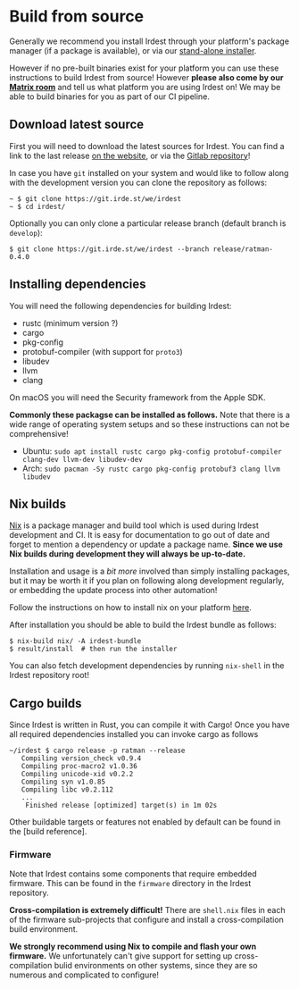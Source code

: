 # Build from source

Generally we recommend you install Irdest through your platform's
package manager (if a package is available), or via our [stand-alone
installer][website-installer].

However if no pre-built binaries exist for your platform you can use
these instructions to build Irdest from source!  However **please also
come by our [Matrix room]()** and tell us what platform you are using
Irdest on!  We may be able to build binaries for you as part of our CI
pipeline.

## Download latest source

First you will need to download the latest sources for Irdest.  You
can find a link to the last release [on the website][website-sources],
or via the [Gitlab repository][repo-sources]!

In case you have `git` installed on your system and would like to
follow along with the development version you can clone the repository
as follows:

```console
~ $ git clone https://git.irde.st/we/irdest
~ $ cd irdest/
```

Optionally you can only clone a particular release branch (default
branch is `develop`):

```console
$ git clone https://git.irde.st/we/irdest --branch release/ratman-0.4.0
```

## Installing dependencies

You will need the following dependencies for building Irdest:

  - rustc (minimum version ?)
  - cargo
  - pkg-config
  - protobuf-compiler (with support for `proto3`)
  - libudev
  - llvm
  - clang
  
On macOS you will need the Security framework from the Apple SDK.

**Commonly these packagse can be installed as follows.**  Note that
there is a wide range of operating system setups and so these
instructions can not be comprehensive!

* Ubuntu: `sudo apt install rustc cargo pkg-config protobuf-compiler clang-dev llvm-dev libudev-dev`
* Arch: `sudo pacman -Sy rustc cargo pkg-config protobuf3 clang llvm libudev`


## Nix builds

[Nix](https://nixos.org) is a package manager and build tool which is
used during Irdest development and CI.  It is easy for documentation
to go out of date and forget to mention a dependency or update a
package name.  **Since we use Nix builds during development they will
always be up-to-date.**

Installation and usage is a _bit more_ involved than simply installing
packages, but it may be worth it if you plan on following along
development regularly, or embedding the update process into other
automation!

Follow the instructions on how to install nix on your platform
[here][nix-instructions].

After installation you should be able to build the Irdest bundle as
follows:

```console
$ nix-build nix/ -A irdest-bundle
$ result/install  # then run the installer
```

You can also fetch development dependencies by running `nix-shell` in
the Irdest repository root!

## Cargo builds

Since Irdest is written in Rust, you can compile it with Cargo!  Once
you have all required dependencies installed you can invoke cargo as
follows

```console
~/irdest $ cargo release -p ratman --release
   Compiling version_check v0.9.4
   Compiling proc-macro2 v1.0.36
   Compiling unicode-xid v0.2.2
   Compiling syn v1.0.85
   Compiling libc v0.2.112
   ...
    Finished release [optimized] target(s) in 1m 02s
```

Other buildable targets or features not enabled by default can be
found in the [build reference].

### Firmware

Note that Irdest contains some components that require embedded
firmware.  This can be found in the `firmware` directory in the Irdest
repository.

**Cross-compilation is extremely difficult!**  There are `shell.nix`
files in each of the firmware sub-projects that configure and install
a cross-compilation build environment.

**We strongly recommend using Nix to compile and flash your own
firmware.**  We unfortunately can't give support for setting up
cross-compilation bulid environments on other systems, since they are
so numerous and complicated to configure!


[website-installer]: https://irde.st/downloads#stand-alone
[website-sources]: https://irde.st/downloads#sources
[repo-sources]: https://git.irde.st/we/irdest/-/releases
[nix-instructions]: https://nixos.org/download.html
